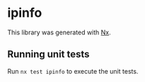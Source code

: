 # ipinfo

This library was generated with [Nx](https://nx.dev).

## Running unit tests

Run `nx test ipinfo` to execute the unit tests.
